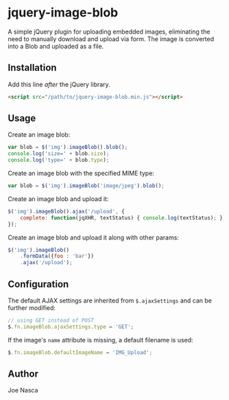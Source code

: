 # jquery-image-blob

A simple jQuery plugin for uploading embedded images, eliminating the need to manually download and upload via form.  The image is converted into a Blob and uploaded as a file.

## Installation

Add this line *after* the jQuery library.

```html
<script src="/path/to/jquery-image-blob.min.js"></script>
```

## Usage

Create an image blob:

```javascript
var blob = $('img').imageBlob().blob();
console.log('size=' + blob.size);
console.log('type=' + blob.type);
```

Create an image blob with the specified MIME type:

```javascript
var blob = $('img').imageBlob('image/jpeg').blob();
```

Create an image blob and upload it:

```javascript
$('img').imageBlob().ajax('/upload', {
    complete: function(jqXHR, textStatus) { console.log(textStatus); } 
});
```
Create an image blob and upload it along with other params:

```javascript
$('img').imageBlob()
    .formData({foo : 'bar'})
    .ajax('/upload');
```

## Configuration

The default AJAX settings are inherited from `$.ajaxSettings` and can be further modified:

```javascript
// using GET instead of POST
$.fn.imageBlob.ajaxSettings.type = 'GET';
```

If the image's `name` attribute is missing, a default filename is used:

```javascript
$.fn.imageBlob.defaultImageName = 'IMG_Upload';
```

## Author
Joe Nasca
